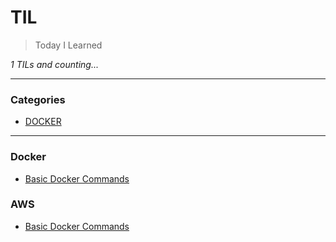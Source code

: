 # TIL

> Today I Learned

_1 TILs and counting..._

---

### Categories

* [DOCKER](#docker)

---

### Docker

- [Basic Docker Commands](docker/commands.md)

### AWS

- [Basic Docker Commands](docker/commands.md)

